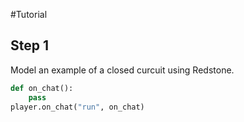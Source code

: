 #Tutorial

## Step 1
Model an example of a closed curcuit using Redstone. 

```python
def on_chat():
    pass
player.on_chat("run", on_chat)
```
